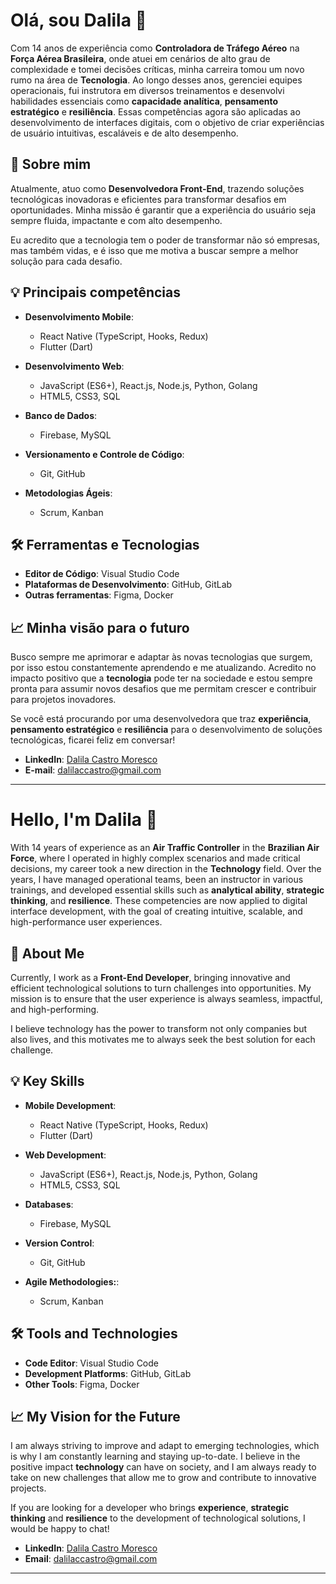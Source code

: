 # Olá, sou Dalila 👋

Com 14 anos de experiência como **Controladora de Tráfego Aéreo** na **Força Aérea Brasileira**, onde atuei em cenários de alto grau de complexidade e tomei decisões críticas, minha carreira tomou um novo rumo na área de **Tecnologia**. Ao longo desses anos, gerenciei equipes operacionais, fui instrutora em diversos treinamentos e desenvolvi habilidades essenciais como **capacidade analítica**, **pensamento estratégico** e **resiliência**. Essas competências agora são aplicadas ao desenvolvimento de interfaces digitais, com o objetivo de criar experiências de usuário intuitivas, escaláveis e de alto desempenho.

## 🚀 Sobre mim
Atualmente, atuo como **Desenvolvedora Front-End**, trazendo soluções tecnológicas inovadoras e eficientes para transformar desafios em oportunidades. Minha missão é garantir que a experiência do usuário seja sempre fluida, impactante e com alto desempenho.

Eu acredito que a tecnologia tem o poder de transformar não só empresas, mas também vidas, e é isso que me motiva a buscar sempre a melhor solução para cada desafio.

## 💡 Principais competências

- **Desenvolvimento Mobile**:  
  - React Native (TypeScript, Hooks, Redux)  
  - Flutter (Dart)  
  
- **Desenvolvimento Web**:  
  - JavaScript (ES6+), React.js, Node.js, Python, Golang  
  - HTML5, CSS3, SQL  
  
- **Banco de Dados**:  
  - Firebase, MySQL  
  
- **Versionamento e Controle de Código**:  
  - Git, GitHub  
  
- **Metodologias Ágeis**:  
  - Scrum, Kanban

## 🛠️ Ferramentas e Tecnologias

- **Editor de Código**: Visual Studio Code
- **Plataformas de Desenvolvimento**: GitHub, GitLab  
- **Outras ferramentas**: Figma, Docker

## 📈 Minha visão para o futuro

Busco sempre me aprimorar e adaptar às novas tecnologias que surgem, por isso estou constantemente aprendendo e me atualizando. Acredito no impacto positivo que a **tecnologia** pode ter na sociedade e estou sempre pronta para assumir novos desafios que me permitam crescer e contribuir para projetos inovadores.

Se você está procurando por uma desenvolvedora que traz **experiência**, **pensamento estratégico** e **resiliência** para o desenvolvimento de soluções tecnológicas, ficarei feliz em conversar!

- **LinkedIn**: [Dalila Castro Moresco](https://www.linkedin.com/in/dalila-castro-moresco/)
- **E-mail**: dalilaccastro@gmail.com  

---

# Hello, I'm Dalila 👋

With 14 years of experience as an **Air Traffic Controller** in the **Brazilian Air Force**, where I operated in highly complex scenarios and made critical decisions, my career took a new direction in the **Technology** field. Over the years, I have managed operational teams, been an instructor in various trainings, and developed essential skills such as **analytical ability**, **strategic thinking**, and **resilience**. These competencies are now applied to digital interface development, with the goal of creating intuitive, scalable, and high-performance user experiences.

## 🚀 About Me
Currently, I work as a **Front-End Developer**, bringing innovative and efficient technological solutions to turn challenges into opportunities. My mission is to ensure that the user experience is always seamless, impactful, and high-performing.

I believe technology has the power to transform not only companies but also lives, and this motivates me to always seek the best solution for each challenge.
## 💡 Key Skills

- **Mobile Development**:  
  - React Native (TypeScript, Hooks, Redux)  
  - Flutter (Dart)  
  
- **Web Development**:  
  - JavaScript (ES6+), React.js, Node.js, Python, Golang  
  - HTML5, CSS3, SQL  
  
- **Databases**:  
  - Firebase, MySQL  
  
- **Version Control**:  
  - Git, GitHub  
  
- **Agile Methodologies:**:  
  - Scrum, Kanban

## 🛠️ Tools and Technologies

- **Code Editor**: Visual Studio Code
- **Development Platforms**: GitHub, GitLab  
- **Other Tools**: Figma, Docker

## 📈 My Vision for the Future

I am always striving to improve and adapt to emerging technologies, which is why I am constantly learning and staying up-to-date.  I believe in the positive impact **technology** can have on society, and I am always ready to take on new challenges that allow me to grow and contribute to innovative projects.

If you are looking for a developer who brings **experience**, **strategic thinking** and **resilience** to the development of technological solutions, I would be happy to chat!

- **LinkedIn**: [Dalila Castro Moresco](https://www.linkedin.com/in/dalila-castro-moresco/)
- **Email**: dalilaccastro@gmail.com

- ---
